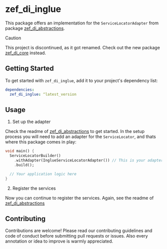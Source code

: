 # zef_di_inglue

This package offers an implementation for the `ServiceLocatorAdapter` from package [zef_di_abstractions](https://pub.dev/packages/zef_di_abstractions).

> [!CAUTION]
> This project is discontinued, as it got renamed. Check out the new package [zef_di_core](https://pub.dev/packages/zef_di_core) instead.

## Getting Started

To get started with `zef_di_inglue`, add it to your project's dependency list:

```yaml
dependencies:
  zef_di_inglue: ^latest_version
```

## Usage

1. Set up the adapter

Check the readme of [zef_di_abstractions](https://pub.dev/packages/zef_di_abstractions) to get started. In the setup process you will need to add an adapter for the `ServiceLocator`, and thats where this package comes in play:

```dart
void main() {
  ServiceLocatorBuilder()
    .withAdapter(InglueServiceLocatorAdapter()) // This is your adapter which handles the service registration
    .build();

  // Your application logic here
}
```

2. Register the services

Now you can continue to register the services. Again, see the readme of [zef_di_abstractions](https://pub.dev/packages/zef_di_abstractions)

## Contributing

Contributions are welcome! Please read our contributing guidelines and code of conduct before submitting pull requests or issues. Also every annotation or idea to improve is warmly appreciated.
